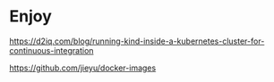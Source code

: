 # Enjoy

https://d2iq.com/blog/running-kind-inside-a-kubernetes-cluster-for-continuous-integration

https://github.com/jieyu/docker-images
